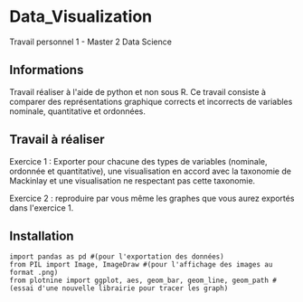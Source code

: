 # Data_Visualization


Travail personnel 1 - Master 2 Data Science

## Informations

Travail réaliser à l'aide de python et non sous R.
Ce travail consiste à comparer des représentations graphique corrects et incorrects de variables nominale, quantitative et ordonnées.

## Travail à réaliser

Exercice 1 :
Exporter pour chacune des types de variables (nominale, ordonnée et quantitative), une visualisation en accord avec la taxonomie de Mackinlay et une visualisation ne respectant pas cette taxonomie.

Exercice 2 : reproduire par vous même les graphes que vous aurez exportés dans l'exercice 1.

## Installation
```
import pandas as pd #(pour l'exportation des données)  
from PIL import Image, ImageDraw #(pour l'affichage des images au format .png)  
from plotnine import ggplot, aes, geom_bar, geom_line, geom_path #(essai d'une nouvelle librairie pour tracer les graph)  
```
